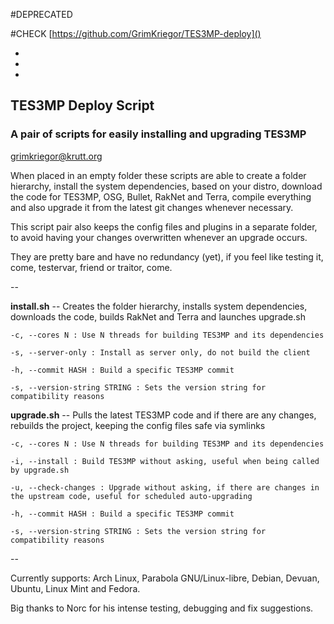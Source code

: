 #DEPRECATED

#CHECK [https://github.com/GrimKriegor/TES3MP-deploy]()

-

-

-

## TES3MP Deploy Script
### A pair of scripts for easily installing and upgrading TES3MP
<grimkriegor@krutt.org>

When placed in an empty folder these scripts are able to create a folder hierarchy, install the system dependencies, based on your distro, download the code for TES3MP, OSG, Bullet, RakNet and Terra, compile everything and also upgrade it from the latest git changes whenever necessary.

This script pair also keeps the config files and plugins in a separate folder, to avoid having your changes overwritten whenever an upgrade occurs.

They are pretty bare and have no redundancy (yet), if you feel like testing it, come, testervar, friend or traitor, come.

--


**install.sh** -- Creates the folder hierarchy, installs system dependencies, downloads the code, builds RakNet and Terra and launches upgrade.sh

    -c, --cores N : Use N threads for building TES3MP and its dependencies

    -s, --server-only : Install as server only, do not build the client

    -h, --commit HASH : Build a specific TES3MP commit

    -s, --version-string STRING : Sets the version string for compatibility reasons

**upgrade.sh** -- Pulls the latest TES3MP code and if there are any changes, rebuilds the project, keeping the config files safe via symlinks

    -c, --cores N : Use N threads for building TES3MP and its dependencies

    -i, --install : Build TES3MP without asking, useful when being called by upgrade.sh

    -u, --check-changes : Upgrade without asking, if there are changes in the upstream code, useful for scheduled auto-upgrading

    -h, --commit HASH : Build a specific TES3MP commit

    -s, --version-string STRING : Sets the version string for compatibility reasons

--

Currently supports: Arch Linux, Parabola GNU/Linux-libre, Debian, Devuan, Ubuntu, Linux Mint and Fedora.

Big thanks to Norc for his intense testing, debugging and fix suggestions.
